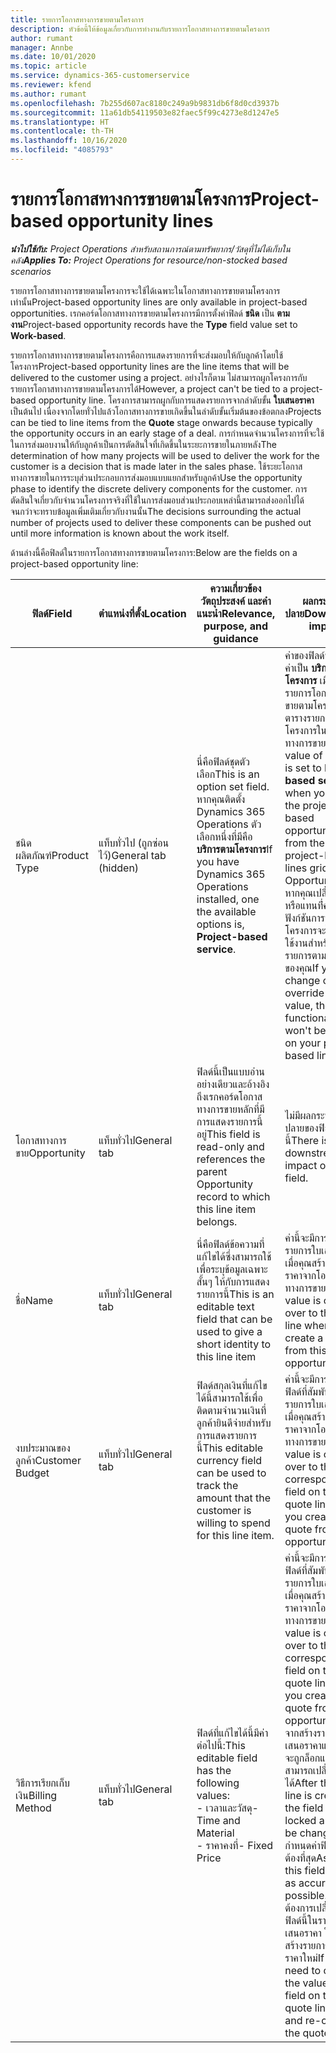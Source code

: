 ```yaml
---
title: รายการโอกาสทางการขายตามโครงการ
description: หัวข้อนี้ให้ข้อมูลเกี่ยวกับการทำงานกับรายการโอกาสทางการขายตามโครงการ
author: rumant
manager: Annbe
ms.date: 10/01/2020
ms.topic: article
ms.service: dynamics-365-customerservice
ms.reviewer: kfend
ms.author: rumant
ms.openlocfilehash: 7b255d607ac8180c249a9b9831db6f8d0cd3937b
ms.sourcegitcommit: 11a61db54119503e82faec5f99c4273e8d1247e5
ms.translationtype: HT
ms.contentlocale: th-TH
ms.lasthandoff: 10/16/2020
ms.locfileid: "4085793"
---
```

# <a name="project-based-opportunity-lines"></a><span data-ttu-id="1ca66-103">รายการโอกาสทางการขายตามโครงการ</span><span class="sxs-lookup"><span data-stu-id="1ca66-103">Project-based opportunity lines</span></span>

<span data-ttu-id="1ca66-104">_**นำไปใช้กับ:** Project Operations สำหรับสถานการณ์ตามทรัพยากร/วัสดุที่ไม่ได้เก็บในคลัง_</span><span class="sxs-lookup"><span data-stu-id="1ca66-104">_**Applies To:** Project Operations for resource/non-stocked based scenarios_</span></span>


<span data-ttu-id="1ca66-105">รายการโอกาสทางการขายตามโครงการจะใช้ได้เฉพาะในโอกาสทางการขายตามโครงการเท่านั้น</span><span class="sxs-lookup"><span data-stu-id="1ca66-105">Project-based opportunity lines are only available in project-based opportunities.</span></span> <span data-ttu-id="1ca66-106">เรกคอร์ดโอกาสทางการขายตามโครงการมีการตั้งค่าฟิลด์ **ชนิด** เป็น **ตามงาน**</span><span class="sxs-lookup"><span data-stu-id="1ca66-106">Project-based opportunity records have the **Type** field value set to **Work-based**.</span></span>

<span data-ttu-id="1ca66-107">รายการโอกาสทางการขายตามโครงการคือการแสดงรายการที่จะส่งมอบให้กับลูกค้าโดยใช้โครงการ</span><span class="sxs-lookup"><span data-stu-id="1ca66-107">Project-based opportunity lines are the line items that will be delivered to the customer using a project.</span></span> <span data-ttu-id="1ca66-108">อย่างไรก็ตาม ไม่สามารถผูกโครงการกับรายการโอกาสทางการขายตามโครงการได้</span><span class="sxs-lookup"><span data-stu-id="1ca66-108">However, a project can't be tied to a project-based opportunity line.</span></span> <span data-ttu-id="1ca66-109">โครงการสามารถผูกกับการแสดงรายการจากลำดับขั้น **ใบเสนอราคา** เป็นต้นไป เนื่องจากโดยทั่วไปแล้วโอกาสทางการขายเกิดขึ้นในลำดับขั้นเริ่มต้นของข้อตกลง</span><span class="sxs-lookup"><span data-stu-id="1ca66-109">Projects can be tied to line items from the **Quote** stage onwards because typically the opportunity occurs in an early stage of a deal.</span></span> <span data-ttu-id="1ca66-110">การกำหนดจำนวนโครงการที่จะใช้ในการส่งมอบงานให้กับลูกค้าเป็นการตัดสินใจที่เกิดขึ้นในระยะการขายในภายหลัง</span><span class="sxs-lookup"><span data-stu-id="1ca66-110">The determination of how many projects will be used to deliver the work for the customer is a decision that is made later in the sales phase.</span></span> <span data-ttu-id="1ca66-111">ใช้ระยะโอกาสทางการขายในการระบุส่วนประกอบการส่งมอบแบบแยกสำหรับลูกค้า</span><span class="sxs-lookup"><span data-stu-id="1ca66-111">Use the opportunity phase to identify the discrete delivery components for the customer.</span></span> <span data-ttu-id="1ca66-112">การตัดสินใจเกี่ยวกับจำนวนโครงการจริงที่ใช้ในการส่งมอบส่วนประกอบเหล่านี้สามารถส่งออกไปได้จนกว่าจะทราบข้อมูลเพิ่มเติมเกี่ยวกับงานนั้น</span><span class="sxs-lookup"><span data-stu-id="1ca66-112">The decisions surrounding the actual number of projects used to deliver these components can be pushed out until more information is known about the work itself.</span></span>

<span data-ttu-id="1ca66-113">ด้านล่างนี้คือฟิลด์ในรายการโอกาสทางการขายตามโครงการ:</span><span class="sxs-lookup"><span data-stu-id="1ca66-113">Below are the fields on a project-based opportunity line:</span></span>

| <span data-ttu-id="1ca66-114">**ฟิลด์**</span><span class="sxs-lookup"><span data-stu-id="1ca66-114">**Field**</span></span> | <span data-ttu-id="1ca66-115">**ตำแหน่งที่ตั้ง**</span><span class="sxs-lookup"><span data-stu-id="1ca66-115">**Location**</span></span> | <span data-ttu-id="1ca66-116">**ความเกี่ยวข้อง วัตถุประสงค์ และคำแนะนำ**</span><span class="sxs-lookup"><span data-stu-id="1ca66-116">**Relevance, purpose, and guidance**</span></span> | <span data-ttu-id="1ca66-117">**ผลกระทบขั้นปลาย**</span><span class="sxs-lookup"><span data-stu-id="1ca66-117">**Downstream impact**</span></span> |
| --- | --- | --- | --- |
| <span data-ttu-id="1ca66-118">ชนิดผลิตภัณฑ์</span><span class="sxs-lookup"><span data-stu-id="1ca66-118">Product Type</span></span> | <span data-ttu-id="1ca66-119">แท็บทั่วไป (ถูกซ่อนไว้)</span><span class="sxs-lookup"><span data-stu-id="1ca66-119">General tab (hidden)</span></span> | <span data-ttu-id="1ca66-120">นี่คือฟิลด์ชุดตัวเลือก</span><span class="sxs-lookup"><span data-stu-id="1ca66-120">This is an option set field.</span></span> <span data-ttu-id="1ca66-121">หากคุณติดตั้ง Dynamics 365 Operations ตัวเลือกหนึ่งที่มีคือ **บริการตามโครงการ**</span><span class="sxs-lookup"><span data-stu-id="1ca66-121">If you have Dynamics 365 Operations installed, one the available options is, **Project-based service**.</span></span>  | <span data-ttu-id="1ca66-122">ค่าของฟิลด์นี้มีการตั้งค่าเป็น **บริการตามโครงการ** เมื่อคุณสร้างรายการโอกาสทางการขายตามโครงการจากตารางรายการตามโครงการในโอกาสทางการขาย</span><span class="sxs-lookup"><span data-stu-id="1ca66-122">The value of this field is set to **Project-based service** when you create the project-based opportunity line from the project-based lines grid on the Opportunity.</span></span> <br> <span data-ttu-id="1ca66-123">หากคุณเปลี่ยนแปลงหรือแทนที่่ค่านี้ ฟังก์ชันการทำงานของโครงการจะไม่ถูกเปิดใช้งานสำหรับการแสดงรายการตามโครงการของคุณ</span><span class="sxs-lookup"><span data-stu-id="1ca66-123">If you change or override this value, the project functionality won't be enabled on your project-based line items.</span></span> |
| <span data-ttu-id="1ca66-124">โอกาสทางการขาย</span><span class="sxs-lookup"><span data-stu-id="1ca66-124">Opportunity</span></span> | <span data-ttu-id="1ca66-125">แท็บทั่วไป</span><span class="sxs-lookup"><span data-stu-id="1ca66-125">General tab</span></span> | <span data-ttu-id="1ca66-126">ฟิลด์นี้เป็นแบบอ่านอย่างเดียวและอ้างอิงถึงเรกคอร์ดโอกาสทางการขายหลักที่มีการแสดงรายการนี้อยู่</span><span class="sxs-lookup"><span data-stu-id="1ca66-126">This field is read-only and references the parent Opportunity record to which this line item belongs.</span></span> | <span data-ttu-id="1ca66-127">ไม่มีผลกระทบขั้นปลายของฟิลด์นี้</span><span class="sxs-lookup"><span data-stu-id="1ca66-127">There is no downstream impact of this field.</span></span> |
| <span data-ttu-id="1ca66-128">ชื่อ</span><span class="sxs-lookup"><span data-stu-id="1ca66-128">Name</span></span> | <span data-ttu-id="1ca66-129">แท็บทั่วไป</span><span class="sxs-lookup"><span data-stu-id="1ca66-129">General tab</span></span> | <span data-ttu-id="1ca66-130">นี่คือฟิลด์ข้อความที่แก้ไขได้ซึ่งสามารถใช้เพื่อระบุข้อมูลเฉพาะสั้นๆ ให้กับการแสดงรายการนี้</span><span class="sxs-lookup"><span data-stu-id="1ca66-130">This is an editable text field that can be used to give a short identity to this line item</span></span> | <span data-ttu-id="1ca66-131">ค่านี้จะมีการส่งไปยังรายการใบเสนอราคาเมื่อคุณสร้างใบเสนอราคาจากโอกาสทางการขายนี้</span><span class="sxs-lookup"><span data-stu-id="1ca66-131">This value is carried over to the quote line when you create a quote from this opportunity</span></span> |
| <span data-ttu-id="1ca66-132">งบประมาณของลูกค้า</span><span class="sxs-lookup"><span data-stu-id="1ca66-132">Customer Budget</span></span> | <span data-ttu-id="1ca66-133">แท็บทั่วไป</span><span class="sxs-lookup"><span data-stu-id="1ca66-133">General tab</span></span> | <span data-ttu-id="1ca66-134">ฟิลด์สกุลเงินที่แก้ไขได้นี้สามารถใช้เพื่อติดตามจำนวนเงินที่ลูกค้ายินดีจ่ายสำหรับการแสดงรายการนี้</span><span class="sxs-lookup"><span data-stu-id="1ca66-134">This editable currency field can be used to track the amount that the customer is willing to spend for this line item.</span></span> | <span data-ttu-id="1ca66-135">ค่านี้จะมีการส่งไปยังฟิลด์ที่สัมพันธ์กันในรายการใบเสนอราคาเมื่อคุณสร้างใบเสนอราคาจากโอกาสทางการขายนี้</span><span class="sxs-lookup"><span data-stu-id="1ca66-135">This value is carried over to the corresponding field on the quote line when you create a quote from this opportunity</span></span> |
| <span data-ttu-id="1ca66-136">วิธีการเรียกเก็บเงิน</span><span class="sxs-lookup"><span data-stu-id="1ca66-136">Billing Method</span></span> | <span data-ttu-id="1ca66-137">แท็บทั่วไป</span><span class="sxs-lookup"><span data-stu-id="1ca66-137">General tab</span></span> | <span data-ttu-id="1ca66-138">ฟิลด์ที่แก้ไขได้นี้มีค่าต่อไปนี้:</span><span class="sxs-lookup"><span data-stu-id="1ca66-138">This editable field has the following values:</span></span></br><span data-ttu-id="1ca66-139">- เวลาและวัสดุ</span><span class="sxs-lookup"><span data-stu-id="1ca66-139">- Time and Material</span></span></br><span data-ttu-id="1ca66-140">- ราคาคงที่</span><span class="sxs-lookup"><span data-stu-id="1ca66-140">- Fixed Price</span></span> | <span data-ttu-id="1ca66-141">ค่านี้จะมีการส่งไปยังฟิลด์ที่สัมพันธ์กันในรายการใบเสนอราคาเมื่อคุณสร้างใบเสนอราคาจากโอกาสทางการขายนี้</span><span class="sxs-lookup"><span data-stu-id="1ca66-141">This value is carried over to the corresponding field on the quote line when you create a quote from this opportunity.</span></span> <span data-ttu-id="1ca66-142">หลังจากสร้างรายการใบเสนอราคาแล้ว ฟิลด์นี้จะถูกล็อกและไม่สามารถเปลี่ยนแปลงได้</span><span class="sxs-lookup"><span data-stu-id="1ca66-142">After the quote line is created, the field is locked and can't be changed.</span></span> <span data-ttu-id="1ca66-143">กำหนดค่าฟิลด์นี้ให้ถูกต้องที่สุด</span><span class="sxs-lookup"><span data-stu-id="1ca66-143">Assign this field value as accurately as possible.</span></span> <span data-ttu-id="1ca66-144">หากคุณต้องการเปลี่ยนค่าของฟิลด์นี้ในรายการใบเสนอราคา ให้ลบและสร้างรายการใบเสนอราคาใหม่</span><span class="sxs-lookup"><span data-stu-id="1ca66-144">If you need to change the value of this field on the quote line, delete and re-create the quote line.</span></span> |
